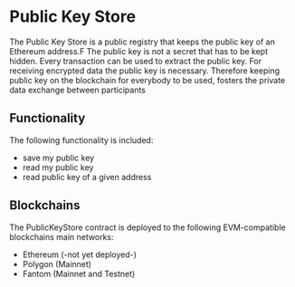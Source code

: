 # Public Key Store

The Public Key Store is a public registry that keeps the public key of an Ethereum address.F
The public key is not a secret that has to be kept hidden. Every transaction can be used to extract the public key.
For receiving encrypted data the public key is necessary. Therefore keeping public key on the blockchain for everybody
to be used, fosters the private data exchange between participants

## Functionality

The following functionality is included:

- save my public key
- read my public key
- read public key of a given address

## Blockchains

The PublicKeyStore contract is deployed to the following EVM-compatible blockchains main networks:

- Ethereum (-not yet deployed-)
- Polygon (Mainnet)
- Fantom (Mainnet and Testnet)



